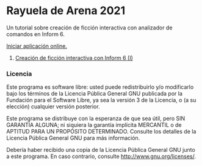 # Rayuela de Arena 2021

Un tutorial sobre creación de ficción interactiva con analizador de comandos en Inform 6.

[Iniciar aplicación online.](https://jomali.github.io/rayuela-2021/)

1. [Creación de ficción interactiva con Inform 6 (I)](https://interlecturas.blogspot.com/2021/04/creacion-de-ficcion-interactiva-con.html)


### Licencia

Este programa es software libre: usted puede redistribuirlo y/o modificarlo bajo los términos de la Licencia Pública General GNU publicada por la Fundación para el Software Libre, ya sea la versión 3 de la Licencia, o (a su elección) cualquier versión posterior.

Este programa se distribuye con la esperanza de que sea útil, pero SIN GARANTÍA ALGUNA; ni siquiera la garantía implícita MERCANTIL o de APTITUD PARA UN PROPÓSITO DETERMINADO. Consulte los detalles de la Licencia Pública General GNU para más información.

Debería haber recibido una copia de la Licencia Pública General GNU junto a este programa. En caso contrario, consulte <http://www.gnu.org/licenses/>.
